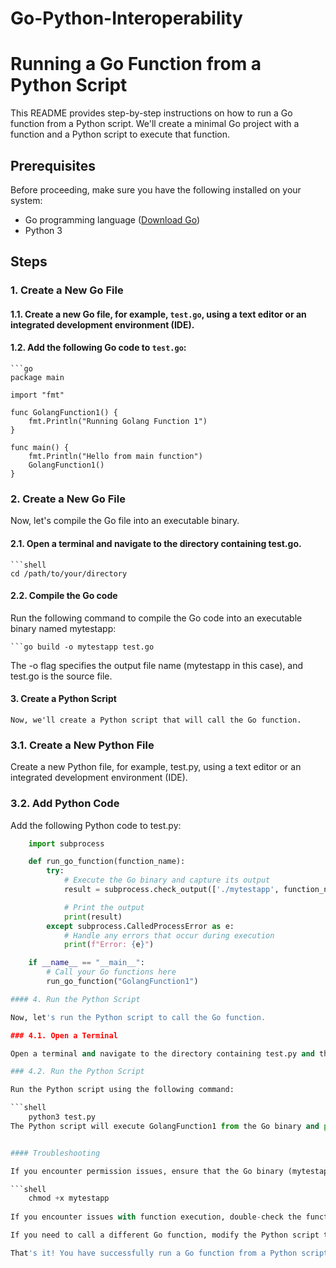 # Go-Python-Interoperability

# Running a Go Function from a Python Script

This README provides step-by-step instructions on how to run a Go function from a Python script. We'll create a minimal Go project with a function and a Python script to execute that function.

## Prerequisites

Before proceeding, make sure you have the following installed on your system:

- Go programming language ([Download Go](https://golang.org/))
- Python 3

## Steps

### 1. Create a New Go File

#### 1.1. Create a new Go file, for example, `test.go`, using a text editor or an integrated development environment (IDE).

#### 1.2. Add the following Go code to `test.go`:

    ```go
    package main

    import "fmt"

    func GolangFunction1() {
        fmt.Println("Running Golang Function 1")
    }

    func main() {
        fmt.Println("Hello from main function")
        GolangFunction1()
    }

### 2. Create a New Go File

Now, let's compile the Go file into an executable binary.

#### 2.1. Open a terminal and navigate to the directory containing test.go.

    ```shell
    cd /path/to/your/directory
#### 2.2. Compile the Go code

Run the following command to compile the Go code into an executable binary named mytestapp:

    ```go build -o mytestapp test.go
    
The -o flag specifies the output file name (mytestapp in this case), and test.go is the source file.

#### 3. Create a Python Script
    Now, we'll create a Python script that will call the Go function.

### 3.1. Create a New Python File

Create a new Python file, for example, test.py, using a text editor or an integrated development environment         (IDE).

### 3.2. Add Python Code

 Add the following Python code to test.py:

```python
    import subprocess

    def run_go_function(function_name):
        try:
            # Execute the Go binary and capture its output
            result = subprocess.check_output(['./mytestapp', function_name], stderr=subprocess.STDOUT, text=True)

            # Print the output
            print(result)
        except subprocess.CalledProcessError as e:
            # Handle any errors that occur during execution
            print(f"Error: {e}")

    if __name__ == "__main__":
        # Call your Go functions here
        run_go_function("GolangFunction1")

#### 4. Run the Python Script

Now, let's run the Python script to call the Go function.

### 4.1. Open a Terminal

Open a terminal and navigate to the directory containing test.py and the mytestapp binary.

### 4.2. Run the Python Script

Run the Python script using the following command:

```shell
    python3 test.py
The Python script will execute GolangFunction1 from the Go binary and print its output.


#### Troubleshooting

If you encounter permission issues, ensure that the Go binary (mytestapp) has execute permission. You can use the chmod command to set the execute permission:

```shell
    chmod +x mytestapp
    
If you encounter issues with function execution, double-check the function name in both your Go code and Python script to ensure they match.

If you need to call a different Go function, modify the Python script to pass the appropriate function name as an argument to the Go binary.

That's it! You have successfully run a Go function from a Python script.
        



